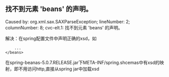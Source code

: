 ## 找不到元素 'beans' 的声明。
Caused by: org.xml.sax.SAXParseException; lineNumber: 2; columnNumber: 8; cvc-elt.1: 找不到元素 'beans' 的声明。

解决：在spring配置文件中声明正确的xsd，如
    <?xml version="1.0" encoding="UTF-8"?>
    <!-- 添加 DUBBO SCHEMA -->
    <beans xmlns="http://www.springframework.org/schema/beans"
        xmlns:xsi="http://www.w3.org/2001/XMLSchema-instance"
        xmlns:dubbo="http://code.alibabatech.com/schema/dubbo"
        xsi:schemaLocation="http://www.springframework.org/schema/beans
            http://www.springframework.org/schema/beans/spring-beans.xsd 
            http://code.alibabatech.com/schema/dubbo
            http://code.alibabatech.com/schema/dubbo/dubbo.xsd">

        ...
    </beans>



 在spring-beanas-5.0.7.RELEASE.jar下META-INF/spring.shcemas中有xsd的映射，即不用访问http,直接从spring jar中加载xsd







